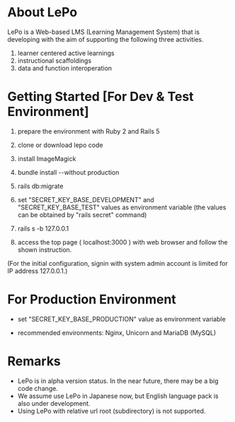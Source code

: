 # About LePo

LePo is a Web-based LMS (Learning Management System) that is developing with the aim of supporting the following three activities.

1. learner centered active learnings
1. instructional scaffoldings
1. data and function interoperation

# Getting Started [For Dev & Test Environment]

1. prepare the environment with Ruby 2 and Rails 5

1. clone or download lepo code

1. install ImageMagick

1. bundle install --without production

1. rails db:migrate

1. set "SECRET_KEY_BASE_DEVELOPMENT" and "SECRET_KEY_BASE_TEST" values as environment variable
  (the values can be obtained by "rails secret" command)

1. rails s  -b 127.0.0.1

1. access the top page ( localhost:3000 ) with web browser and follow the shown instruction.

 (For the initial configuration, signin with system admin account is limited for IP address 127.0.0.1.)

# For Production Environment

* set "SECRET_KEY_BASE_PRODUCTION" value as environment variable

* recommended environments: Nginx, Unicorn and MariaDB (MySQL)

# Remarks
 - LePo is in alpha version status. In the near future, there may be a big code change.
 - We assume use LePo in Japanese now, but English language pack is also under development.
 - Using LePo with relative url root (subdirectory) is not supported.
